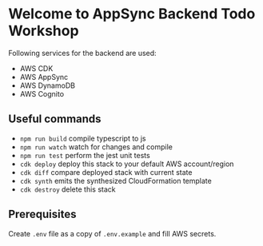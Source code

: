 # Welcome to AppSync Backend Todo Workshop

Following services for the backend are used:
* AWS CDK
* AWS AppSync
* AWS DynamoDB
* AWS Cognito

## Useful commands

* `npm run build`   compile typescript to js
* `npm run watch`   watch for changes and compile
* `npm run test`    perform the jest unit tests
* `cdk deploy`      deploy this stack to your default AWS account/region
* `cdk diff`        compare deployed stack with current state
* `cdk synth`       emits the synthesized CloudFormation template
* `cdk destroy`     delete this stack

## Prerequisites
Create `.env` file as a copy of `.env.example` and fill AWS secrets.  

